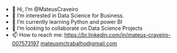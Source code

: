 - 👋 Hi, I’m @MateusCraveiro
- 👀 I’m interested in Data Science for Business.
- 🌱 I’m currently learning Python and power BI
- 💞️ I’m looking to collaborate on Data Science Projects
- 📫 How to reach me:
https://br.linkedin.com/in/mateus-craveiro-007573197
mateusmctrabalho@gmail.com

<!---
MateusCraveiro/MateusCraveiro is a ✨ special ✨ repository because its `README.md` (this file) appears on your GitHub profile.
You can click the Preview link to take a look at your changes.
--->
